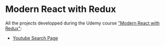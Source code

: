 # Modern React with Redux
All the projects developped during the Udemy course ["Modern React with Redux"](https://www.udemy.com/react-redux/):

- [Youtube Search Page](./Youtube-Simple-Search)
